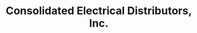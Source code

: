 ---
title: "Consolidated Electrical Distributors, Inc."
url: /boise/consolidated-electrical-distributors-inc/
shop: Elektrisch
---